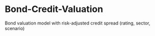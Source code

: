# Bond-Credit-Valuation
Bond valuation model with risk-adjusted credit spread (rating, sector, scenario)
